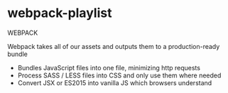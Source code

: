 # webpack-playlist
  WEBPACK

  Webpack takes all of our assets and outputs them to a production-ready bundle

  -  Bundles JavaScript files into one file, minimizing http requests
  - Process SASS / LESS files into CSS and only use them where needed
  - Convert JSX or ES2015 into vanilla JS which browsers understand
